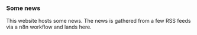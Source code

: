 ### Some news
This website hosts some news. The news is gathered from a few RSS feeds via a n8n workflow and lands here.